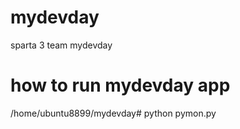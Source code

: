 # mydevday
sparta 3 team mydevday

# how to run mydevday app
/home/ubuntu8899/mydevday# python pymon.py
